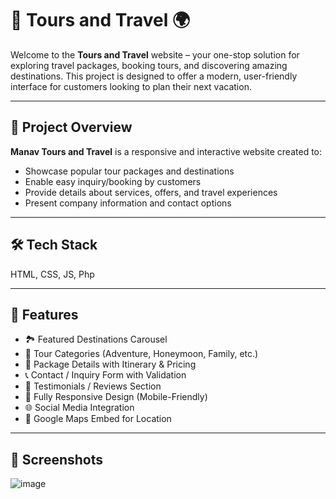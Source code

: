 # 🧳 Tours and Travel 🌍

Welcome to the **Tours and Travel** website – your one-stop solution for exploring travel packages, booking tours, and discovering amazing destinations. This project is designed to offer a modern, user-friendly interface for customers looking to plan their next vacation.

---

## 📌 Project Overview

**Manav Tours and Travel** is a responsive and interactive website created to:

- Showcase popular tour packages and destinations
- Enable easy inquiry/booking by customers
- Provide details about services, offers, and travel experiences
- Present company information and contact options

---

## 🛠️ Tech Stack

HTML, CSS, JS, Php

---

## 📂 Features

- 🏞️ Featured Destinations Carousel
- 🎯 Tour Categories (Adventure, Honeymoon, Family, etc.)
- 📄 Package Details with Itinerary & Pricing
- 📞 Contact / Inquiry Form with Validation
- 💬 Testimonials / Reviews Section
- 📱 Fully Responsive Design (Mobile-Friendly)
- 🌐 Social Media Integration
- 🧭 Google Maps Embed for Location

---

## 📸 Screenshots
![image](https://github.com/user-attachments/assets/8c67c0a7-4f7e-4c56-90ec-c93d7f56e4a8)

